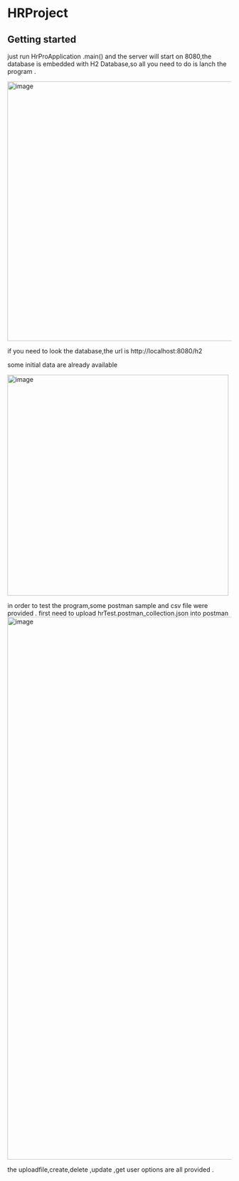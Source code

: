 # HRProject
## Getting started
just run HrProApplication .main() and the server will start on 8080,the database is embedded with H2 Database,so all you need to do is lanch the program .


<img width="584" alt="image" src="https://user-images.githubusercontent.com/33018714/205486601-3f0d8034-dd23-4cbb-86c3-6ca66dfadda9.png">

if you need to look the database,the url is http://localhost:8080/h2


some initial  data are already available

<img width="497" alt="image" src="https://user-images.githubusercontent.com/33018714/205486848-94cb4ae2-6824-4320-bb28-f9c6bcfeb52c.png">


in order to test the program,some postman sample and csv file were provided . first need to upload hrTest.postman_collection.json into postman
<img width="1221" alt="image" src="https://user-images.githubusercontent.com/33018714/205485804-43f3bf62-1db2-461b-85d0-6ee16f77c666.png">


the uploadfile,create,delete ,update ,get user options are all provided .

